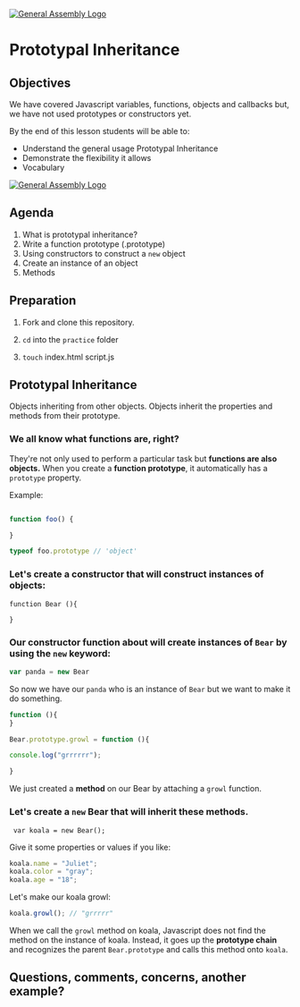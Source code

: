 
[![General Assembly Logo](https://camo.githubusercontent.com/1a91b05b8f4d44b5bbfb83abac2b0996d8e26c92/687474703a2f2f692e696d6775722e636f6d2f6b6538555354712e706e67)](https://generalassemb.ly/education/web-development-immersive)


# Prototypal Inheritance


## Objectives

We have covered Javascript variables, functions, objects and callbacks but, we have not used prototypes or constructors yet.


By the end of this lesson students will be able to:

-  Understand the general usage Prototypal Inheritance
-  Demonstrate the flexibility it allows
-  Vocabulary

[![General Assembly Logo](https://slack-imgs.com/?c=1&url=http%3A%2F%2Fmedia3.giphy.com%2Fmedia%2Fl4lRbfZKiS4aRvJ96%2Fgiphy-downsized.gif)](https://slack-imgs.com/?c=1&url=http%3A%2F%2Fmedia3.giphy.com%2Fmedia%2Fl4lRbfZKiS4aRvJ96%2Fgiphy-downsized.gif)

## Agenda 
1) What is prototypal inheritance? 
2) Write a function prototype (.prototype)
3) Using constructors to construct a ```new``` object
4) Create an instance of an object
5) Methods

## Preparation


1.  Fork and clone this repository.

1.  ```cd``` into the ```practice``` folder

1. ```touch``` index.html script.js

## Prototypal Inheritance 
Objects inheriting from other objects. Objects inherit the properties and methods from their prototype.

### We all know what functions are, right? 
They're not only used to perform a particular task but **functions are also objects.** When you create a **function prototype**, it automatically has a ```prototype``` property. 

Example:  
```js

function foo() {

}

typeof foo.prototype // 'object' 


```

### Let's create a **constructor** that will construct instances of objects: 

```
function Bear (){

}

```

### Our constructor function about will create instances of ```Bear``` by using the ```new``` keyword: 

```js
var panda = new Bear

```

So now we have our ```panda``` who is an instance of ```Bear``` but we want to make it do something. 

```js
function (){
}

Bear.prototype.growl = function (){

console.log("grrrrrr"); 

}

```

We just created a **method** on our Bear by attaching a ```growl``` function.

### Let's create a ```new``` Bear that will inherit these methods. 

``` var koala = new Bear();```

Give it some properties or values if you like: 

```js
koala.name = "Juliet"; 
koala.color = "gray"; 
koala.age = "18"; 
```

Let's make our koala growl: 

```js
koala.growl(); // "grrrrr" 
``` 

When we call the ```growl``` method on koala, Javascript does not find the method on the instance of koala. Instead, it goes up the **prototype chain** and recognizes the parent ```Bear.prototype``` and calls this method onto ```koala```. 


## Questions, comments, concerns, another example? 
